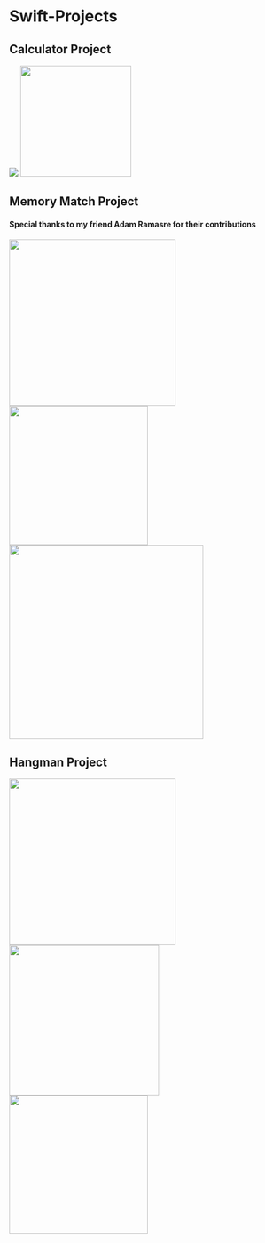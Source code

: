 # Swift-Projects

## Calculator Project
<img src="calculator1.png" >
<img src="calculator2.png" width="200">

## Memory Match Project
#### Special thanks to my friend Adam Ramasre for their contributions
<img src="memmatch3.png" width="300">
<img src="memmatch1.png" width="250">
<img src="memmatch2.png" width="350">

## Hangman Project
<img src="hangman3.png" width="300">
<img src="hangman1.png" width="270">
<img src="hangman2.png" width="250">
